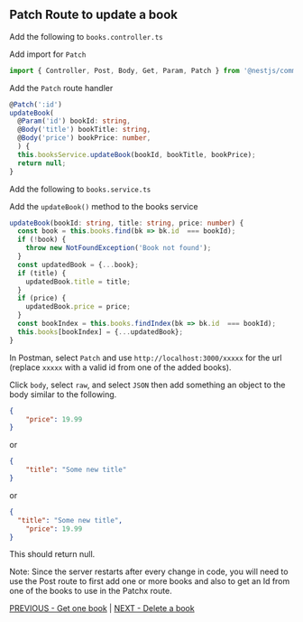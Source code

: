 ## Patch Route to update a book

Add the following to `books.controller.ts`

Add import for `Patch`

```ts
import { Controller, Post, Body, Get, Param, Patch } from '@nestjs/common';
```

Add the `Patch` route handler

```ts
@Patch(':id')
updateBook(
  @Param('id') bookId: string,
  @Body('title') bookTitle: string,
  @Body('price') bookPrice: number,
  ) {
  this.booksService.updateBook(bookId, bookTitle, bookPrice);
  return null;
}
```

Add the following to `books.service.ts`

Add the `updateBook()` method to the books service

```ts
updateBook(bookId: string, title: string, price: number) {
  const book = this.books.find(bk => bk.id  === bookId);
  if (!book) {
    throw new NotFoundException('Book not found');
  }
  const updatedBook = {...book};
  if (title) {
    updatedBook.title = title;
  }
  if (price) {
    updatedBook.price = price;
  }
  const bookIndex = this.books.findIndex(bk => bk.id  === bookId);
  this.books[bookIndex] = {...updatedBook};
}
```

In Postman, select `Patch` and use `http://localhost:3000/xxxxx` for the url (replace `xxxxx` with a valid id from one of the added books).

Click `body`, select `raw`, and select `JSON` then add something an object to the body similar to the following.

```json
{
	"price": 19.99
}
```

or

```json
{
	"title": "Some new title"
}
```

or 

```json
{
  "title": "Some new title",
	"price": 19.99
}
```

This should return null.

Note: Since the server restarts after every change in code, you will need to use the Post route to first add one or more books and also to get an Id from one of the books to use in the Patchx route.

[PREVIOUS - Get one book](https://github.com/stevewitman/nest-api/blob/master/README3-Get%20one%20book.md) | [NEXT - Delete a book](https://github.com/stevewitman/nest-api/blob/master/README5-Delete%20a%20book.md)